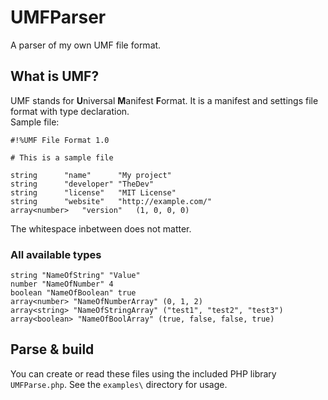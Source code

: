# UMFParser
A parser of my own UMF file format.

## What is UMF?
UMF stands for **U**niversal **M**anifest **F**ormat. It is a manifest and settings file format with type declaration.  
Sample file:

    #!%UMF File Format 1.0

    # This is a sample file

    string		"name"		"My project"
    string 		"developer"	"TheDev"
    string		"license"	"MIT License"
    string 		"website"	"http://example.com/"
    array<number>	"version"	(1, 0, 0, 0)

The whitespace inbetween does not matter.
### All available types
    string "NameOfString" "Value"
    number "NameOfNumber" 4
    boolean "NameOfBoolean" true
    array<number> "NameOfNumberArray" (0, 1, 2)
    array<string> "NameOfStringArray" ("test1", "test2", "test3")
    array<boolean> "NameOfBoolArray" (true, false, false, true)

## Parse & build
You can create or read these files using the included PHP library `UMFParse.php`. See the `examples\` directory for usage.
